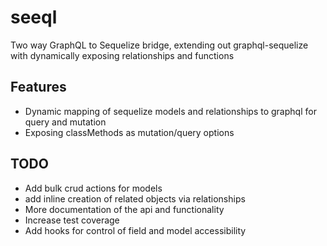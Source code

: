 # seeql

Two way GraphQL to Sequelize bridge, extending out graphql-sequelize with dynamically exposing relationships and functions

## Features 

- Dynamic mapping of sequelize models and relationships to graphql for query and mutation
- Exposing classMethods as mutation/query options

## TODO 

- Add bulk crud actions for models
- add inline creation of related objects via relationships
- More documentation of the api and functionality
- Increase test coverage
- Add hooks for control of field and model accessibility
